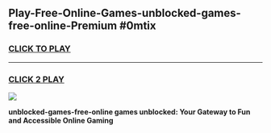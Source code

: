 
## Play-Free-Online-Games-unblocked-games-free-online-Premium #0mtix
<h3>
<a href="https://premium.freeplayer.one?title=unblocked-games-free-online&ref=8M">CLICK TO PLAY</a></h3>
<hr>

<h3>
<a href="https://premium.freeplayer.one?title=unblocked-games-free-online&ref=8M">CLICK 2 PLAY</a>
  
</h3>

<a href="https://premium.freeplayer.one?title=unblocked-games-free-online&ref=8M"><img src="https://clearcache.store/games.png"></a>


**unblocked-games-free-online games unblocked: Your Gateway to Fun and Accessible Online Gaming**
